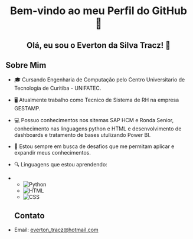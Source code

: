 <h1 align="center">Bem-vindo ao meu Perfil do GitHub 👋</h1>

<h2 align="center">Olá, eu sou o Everton da Silva Tracz! 🚀</h2>

## Sobre Mim
- 🎓 Cursando Engenharia de Computação pelo Centro Universitario de Tecnologia de Curitiba - UNIFATEC.
- 🖥️ Atualmente trabalho como Tecnico de Sistema de RH na empresa GESTAMP.
- 💻 Possuo conhecimentos nos sitemas SAP HCM e Ronda Senior, conhecimento nas linguagens python e HTML e desenvolvimento de dashboards e tratamento de bases utulizando Power BI.
- 🚀 Estou sempre em busca de desafios que me permitam aplicar e expandir meus conhecimentos.
- 🔍 Linguagens que estou aprendendo:
- - ![Python](https://img.shields.io/badge/python-3670A0?style=for-the-badge&logo=python&logoColor=ffdd54)
  - ![HTML](https://img.shields.io/badge/html-3670A0?style=for-the-badge&logo=html&logoColor=ffdd54)
  - ![CSS](https://img.shields.io/badge/css-3670A0?style=for-the-badge&logo=css&logoColor=ffdd54)

  ## Contato
- Email: everton_tracz@hotmail.com

